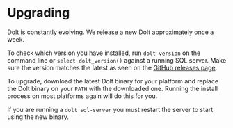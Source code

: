 # Upgrading

Dolt is constantly evolving. We release a new Dolt approximately once a week.

To check which version you have installed, run `dolt version` on the command line or `select dolt_version()` against a running SQL server. Make sure the version matches the latest as seen on the [GitHub releases page](https://github.com/dolthub/dolt/releases).

To upgrade, download the latest Dolt binary for your platform and replace the Dolt binary on your `PATH` with the downloaded one. Running the install process on most platforms again will do this for you.

If you are running a `dolt sql-server` you must restart the server to start using the new binary.
